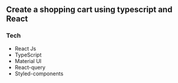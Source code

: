 ## Create  a shopping cart using typescript and React



### Tech
  - React Js 
  - TypeScript
  - Material UI
  - React-query
  - Styled-components
